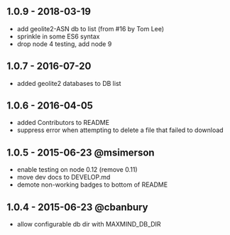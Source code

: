 ## 1.0.9 - 2018-03-19

- add geolite2-ASN db to list (from #16 by Tom Lee)
- sprinkle in some ES6 syntax
- drop node 4 testing, add node 9

## 1.0.7 - 2016-07-20

- added geolite2 databases to DB list

## 1.0.6 - 2016-04-05

- added Contributors to README
- suppress error when attempting to delete a file that failed to download

## 1.0.5 - 2015-06-23  @msimerson

- enable testing on node 0.12 (remove 0.11)
- move dev docs to DEVELOP.md
- demote non-working badges to bottom of README

##  1.0.4 - 2015-06-23  @cbanbury

- allow configurable db dir with MAXMIND_DB_DIR

